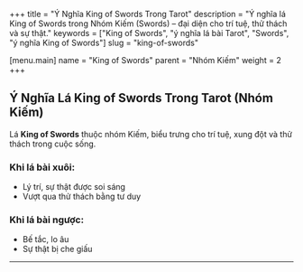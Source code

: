 +++
title = "Ý Nghĩa King of Swords Trong Tarot"
description = "Ý nghĩa lá King of Swords trong Nhóm Kiếm (Swords) – đại diện cho trí tuệ, thử thách và sự thật."
keywords = ["King of Swords", "ý nghĩa lá bài Tarot", "Swords", "ý nghĩa King of Swords"]
slug = "king-of-swords"

[menu.main]
name = "King of Swords"
parent = "Nhóm Kiếm"
weight = 2
+++

## Ý Nghĩa Lá King of Swords Trong Tarot (Nhóm Kiếm)

Lá **King of Swords** thuộc nhóm Kiếm, biểu trưng cho trí tuệ, xung đột và thử thách trong cuộc sống.  

### Khi lá bài xuôi:
- Lý trí, sự thật được soi sáng  
- Vượt qua thử thách bằng tư duy  

### Khi lá bài ngược:
- Bế tắc, lo âu  
- Sự thật bị che giấu  

---
